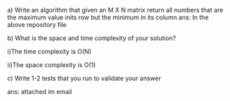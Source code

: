 a) Write an algorithm that given an M X N  matrix return all numbers that are the maximum value inits row but the minimum in its column
ans: In the above repository file


b) What is the space and time complexity of your solution?

i)The time complexity is O(N)

ii)The space complexity is O(1)

c) Write 1-2 tests that you run to validate your answer

ans: attached im email
